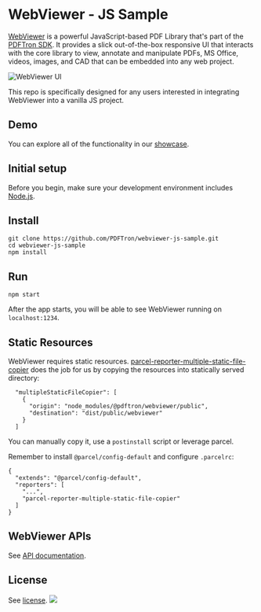 # WebViewer - JS Sample

[WebViewer](https://www.pdftron.com/documentation/web/) is a powerful JavaScript-based PDF Library that's part of the [PDFTron SDK](https://www.pdftron.com). It provides a slick out-of-the-box responsive UI that interacts with the core library to view, annotate and manipulate PDFs, MS Office, videos, images, and CAD that can be embedded into any web project.

![WebViewer UI](https://www.pdftron.com/downloads/pl/webviewer-ui.png)

This repo is specifically designed for any users interested in integrating WebViewer into a vanilla JS project.

## Demo

You can explore all of the functionality in our [showcase](https://www.pdftron.com/webviewer/demo/).

## Initial setup

Before you begin, make sure your development environment includes [Node.js](https://nodejs.org/en/).

## Install

```
git clone https://github.com/PDFTron/webviewer-js-sample.git
cd webviewer-js-sample
npm install
```

## Run

```
npm start
```

After the app starts, you will be able to see WebViewer running on `localhost:1234`.

## Static Resources

WebViewer requires static resources. [parcel-reporter-multiple-static-file-copier](https://www.npmjs.com/package/parcel-reporter-multiple-static-file-copier) does the job for us by copying the resources into statically served directory:

```
  "multipleStaticFileCopier": [
    {
      "origin": "node_modules/@pdftron/webviewer/public",
      "destination": "dist/public/webviewer"
    }
  ]
```

You can manually copy it, use a `postinstall` script or leverage parcel.

Remember to install `@parcel/config-default` and configure `.parcelrc`:

```
{
  "extends": "@parcel/config-default",
  "reporters": [
    "...",
    "parcel-reporter-multiple-static-file-copier"
  ]
}
```

## WebViewer APIs

See [API documentation](https://www.pdftron.com/documentation/web/guides/ui/apis).

## License

See [license](./LICENSE).
![](https://onepixel.pdftron.com/webviewer-react-sample)
